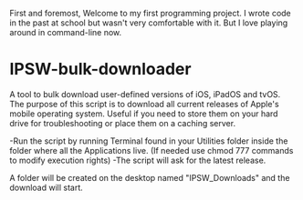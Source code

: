 First and foremost, Welcome to my first programming project.
I wrote code in the past at school but wasn't very comfortable with it. 
But I love playing around in command-line now.

# IPSW-bulk-downloader
A tool to bulk download user-defined versions of iOS, iPadOS and tvOS.
The purpose of this script is to download all current releases of Apple's mobile operating system.  Useful if you need to store them on your hard drive for troubleshooting or place them on a caching server.

-Run the script by running Terminal found in your Utilities folder inside the folder where all the Applications live.
(If needed use chmod 777 commands to modify execution rights)
-The script will ask for the latest release.

A folder will be created on the desktop named "IPSW_Downloads" and the download will start.

